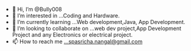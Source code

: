 - 👋 Hi, I’m @Bully008
- 👀 I’m interested in ...Coding and Hardware.
- 🌱 I’m currently learning ...Web development,Java, App Development.
- 💞️ I’m looking to collaborate on ...web dev project,App Development Project and any Electronics or electrical project.
- 📫 How to reach me ...spasricha.nangal@gmail.com

<!---
Bully008/Bully008 is a ✨ special ✨ repository because its `README.md` (this file) appears on your GitHub profile.
You can click the Preview link to take a look at your changes.
--->
